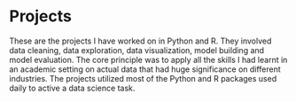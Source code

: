 # Projects
These are the projects I have worked on in Python and R. They involved data cleaning, data exploration, data visualization, model building and model evaluation. The core principle was to apply all the skills I had learnt in an academic setting on actual data that had huge significance on different industries. The projects utilized most of the Python and R packages used daily to active a data science task.
